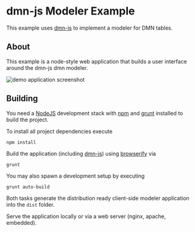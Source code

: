 # dmn-js Modeler Example

This example uses [dmn-js](https://github.com/dmn-io/dmn-js) to implement a modeler for DMN tables.

## About

This example is a node-style web application that builds a user interface around the dmn-js dmn modeler.

![demo application screenshot](https://raw.githubusercontent.com/dmn-io/dmn-js-examples/master/modeler/docs/screenshot.png "Screenshot of the example application")


## Building

You need a [NodeJS](http://nodejs.org) development stack with [npm](https://npmjs.org) and [grunt](http://gruntjs.com) installed to build the project.

To install all project dependencies execute

```
npm install
```

Build the application (including [dmn-js](https://github.com/dmn-io/dmn-js)) using [browserify](http://browserify.org) via

```
grunt
```

You may also spawn a development setup by executing

```
grunt auto-build
```

Both tasks generate the distribution ready client-side modeler application into the `dist` folder.

Serve the application locally or via a web server (nginx, apache, embedded).
